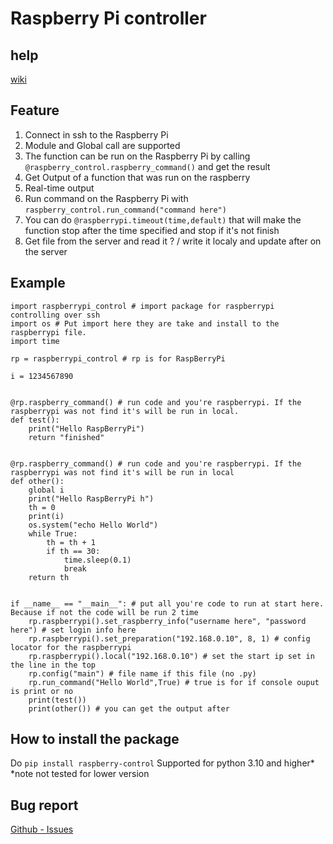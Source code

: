 # **Raspberry Pi controller**
## help
 [wiki](https://github.com/Geoloup/raspberry_control/wiki/)
## Feature
 1. Connect in ssh to the Raspberry Pi
 2.  Module and Global call are supported
 3. The function can be run on the Raspberry Pi  by calling `@raspberry_control.raspberry_command()` and get the result
 4. Get Output of a function that was run on the raspberry
 5. Real-time output
 6. Run command on the Raspberry Pi with `raspberry_control.run_command("command here")`
 7. You can do `@raspberrypi.timeout(time,default)` that will make the function stop after the time specified and stop if it's not finish
 8. Get file from the server and read it ? / write it localy and update after on the server
## Example

    import raspberrypi_control # import package for raspberrypi controlling over ssh  
    import os # Put import here they are take and install to the raspberrypi file.  
    import time  
      
    rp = raspberrypi_control # rp is for RaspBerryPi  
      
    i = 1234567890  
      
      
    @rp.raspberry_command() # run code and you're raspberrypi. If the raspberrypi was not find it's will be run in local.  
    def test():  
        print("Hello RaspBerryPi")  
        return "finished"  
      
      
    @rp.raspberry_command() # run code and you're raspberrypi. If the raspberrypi was not find it's will be run in local  
    def other():  
        global i  
        print("Hello RaspBerryPi h")  
        th = 0  
        print(i)  
        os.system("echo Hello World")  
        while True:  
            th = th + 1  
            if th == 30:  
                time.sleep(0.1)  
                break  
        return th  
      
      
    if __name__ == "__main__": # put all you're code to run at start here. Because if not the code will be run 2 time  
        rp.raspberrypi().set_raspberry_info("username here", "password here") # set login info here
        rp.raspberrypi().set_preparation("192.168.0.10", 8, 1) # config locator for the raspberrypi  
        rp.raspberrypi().local("192.168.0.10") # set the start ip set in the line in the top  
        rp.config("main") # file name if this file (no .py)  
        rp.run_command("Hello World",True) # true is for if console ouput is print or no
        print(test())  
        print(other()) # you can get the output after

## How to install the package
Do `pip install raspberry-control`
Supported for python 3.10 and higher*
*note not tested for lower version

## Bug report
[Github - Issues](https://github.com/Geoloup/raspberry_control/issues/new?assignees=franck403&labels=bug&projects=&template=bug-report.yml&title=%5BBUG%5D+Untitled+Bug+Report)
